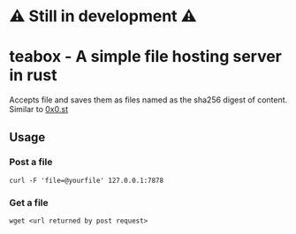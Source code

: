 # ⚠️ Still in development ⚠️

# teabox - A simple file hosting server in rust

Accepts file and saves them as files named as the sha256 digest of content.
Similar to [0x0.st](https://0x0.st/)

## Usage

### Post a file

```
curl -F 'file=@yourfile' 127.0.0.1:7878
```

### Get a file

```
wget <url returned by post request>
```
